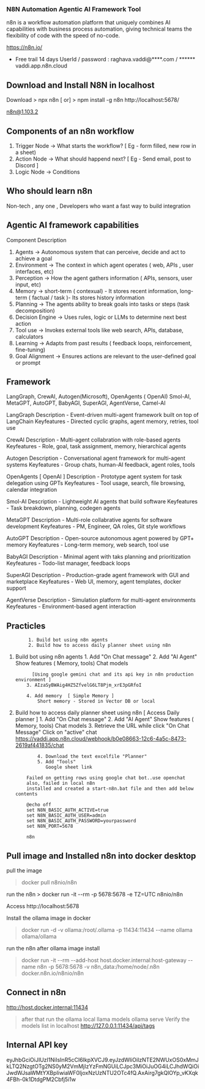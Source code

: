 ### N8N Automation Agentic AI Framework Tool

n8n is a workflow automation platform that uniquely combines AI capabilities with business process automation, giving technical teams the flexibility of code with the speed of no-code. 

https://n8n.io/
  - Free trail 14 days
  UserId / password :   raghava.vaddi@****.com / ******
   vaddi.app.n8n.cloud
   

 
 
 Download and Install N8N in localhost
 -----------------------------------------
 Download
    > npx n8n   [ or]
	> npm install -g n8n
	  http://localhost:5678/

n8n@1.103.2

Components of an n8n workflow
-----------------------------------------
1. Trigger Node -> What starts the workflow? [ Eg - form filled, new row in a sheet)
2. Action Node -> What should happend next? [ Eg - Send email, post to Discord ]
3. Logic Node -> 	Conditions

Who should learn n8n
-----------------------------------------
Non-tech , any one , Developers who want a fast way to build integration

Agentic AI framework capabilities
-----------------------------------------
Component       Description
1. Agents      -> Autonomous system that can perceive, decide and act to achieve a goal
2. Environment -> The context in which agent operates ( web, APIs , user interfaces, etc)
3. Perception -> How the agent gathers information ( APIs, sensors, user input, etc)
4. Memory ->
			short-term  ( contexual) -  It stores recent information,
			long-term ( factual / task )- Its stores history information
5. Planning -> The agents ability to break goals into tasks or steps (task decomposition)
6. Decision Engine -> Uses rules, logic or LLMs to determine next best action
7. Tool use -> Invokes external tools like web search, APIs, database, calculators 
8. Learning -> Adapts from past results ( feedback  loops, reinforcement, fine-tuning)
9. Goal Alignment -> Ensures actions are relevant to the user-defined goal or prompt

Framework
----------------------------------------------------
LangGraph, CrewAI, Autogen(Microsoft), OpenAgents ( OpenAI)
Smol-AI, MetaGPT, AutoGPT, BabyAGI, SuperAGI, AgentVerse, Camel-AI

LangGraph
     Description - Event-driven multi-agent framework built on top of LangChain
	 Keyfeatures - Directed cyclic graphs, agent memory, retries, tool use

CrewAI
	Description - Multi-agent collabration with role-based agents
	Keyfeatures - Role, goal, task assignment, memory, hierarchical agents
	
Autogen
	Description - Conversational agent framework for multi-agent systems
	Keyfeatures - Group chats, human-AI feedback, agent roles, tools
	
OpenAgents [ OpenAI ]
	Description - Prototype agent system for task delegation using GPTs
	Keyfeatures - Tool usage, search, file browsing, calendar integration

Smol-AI 
	Description -  Lightweight AI agents that build software 
	Keyfeatures - Task breakdown, planning, codegen agents

MetaGPT
	Description - Multi-role collabrative agents for software development
	Keyfeatures - PM, Engineer, QA roles, Git style workflows
	
AutoGPT
	Description - Open-source autonomous agent powered by GPT+ memory
	Keyfeatures - Long-term memory, web search, tool use

BabyAGI
	Description - Minimal agent with taks planning and prioritization
	Keyfeatures - Todo-list manager, feedback loops

SuperAGI
	Description - Production-grade agent framework with GUI and marketplace
	Keyfeatures - Web UI, memory, agent templates, docker support
	
AgentVerse
	Description - Simulation platform for multi-agent environments
	Keyfeatures - Environment-based agent interaction

Practicles
----------------------------------------------------
			1. Build bot using n8n agents
			2. Build how to access daily planner sheet using n8n
			
 1. Build bot using n8n agents
			1.   Add "On Chat message" 
			2.  Add "AI Agent"
					Show features ( Memory, tools)
					Chat models
			  
			  [Using google gemini chat and its api key in n8n production environment ] 
			3. AIzaSyBWAig4HZ5ZfvelG6LT8Pjm_xrE3pGRfoI

			4. Add memory  [ Simple Memory ]
				Short memory - Stored in Vector DB or local

2.  Build how to access daily planner sheet using n8n  [ Access Daily planner ] 
				1.   Add "On Chat message" 
				2.  Add "AI Agent"
						Show features ( Memory, tools)
						Chat models
				3. Retrieve the URL while click "On Chat Message"
				Click on "active" chat	https://vaddi.app.n8n.cloud/webhook/b0e08663-12c6-4a5c-8473-2619af441835/chat
                
				4. Download the text excelfile "Planner"
				5. Add "Tools"
				   Google sheet link 

			Failed on getting rows using google chat bot..use openchat 
			also, failed in local n8n
			installed and created a start-n8n.bat file and then add below contents
			
			@echo off
			set N8N_BASIC_AUTH_ACTIVE=true
			set N8N_BASIC_AUTH_USER=admin
			set N8N_BASIC_AUTH_PASSWORD=yourpassword
			set N8N_PORT=5678

			n8n



Pull image and Installed n8n into docker desktop
--------------------------------------------

pull the image
> docker pull n8nio/n8n

run the n8n 
	> docker run -it --rm  -p 5678:5678 -e TZ=UTC n8nio/n8n 
	
Access 
	http://localhost:5678








Install the ollama image in docker
>   docker run -d -v ollama:/root/.ollama -p 11434:11434 --name ollama ollama/ollama

run the n8n after ollama image install
>   docker run -it --rm --add-host host.docker.internal:host-gateway --name n8n -p 5678:5678 -v n8n_data:/home/node/.n8n docker.n8n.io/n8nio/n8n


Connect in n8n
--------------
http://host.docker.internal:11434

> after that run the ollama local llama models
   > ollama serve 
   Verify the models list in localhost 
   http://127.0.0.1:11434/api/tags
   
 Internal API key
 ---------------
 eyJhbGciOiJIUzI1NiIsInR5cCI6IkpXVCJ9.eyJzdWIiOiIzNTE2NWUxOS0xMmJkLTQ2NzgtOTg2NS0yM2VmMjIzYzFmNGUiLCJpc3MiOiJuOG4iLCJhdWQiOiJwdWJsaWMtYXBpIiwiaWF0IjoxNzUzNTU2OTc4fQ.AxAirg7gkQlOYp_vKXqk4FBh-0k1DtdgPM2Cbfj5i1w




















	
	 
